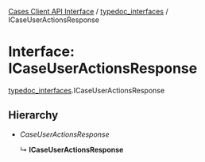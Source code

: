 [Cases Client API Interface](../server_client_api.md) / [typedoc_interfaces](../modules/typedoc_interfaces.md) / ICaseUserActionsResponse

# Interface: ICaseUserActionsResponse

[typedoc_interfaces](../modules/typedoc_interfaces.md).ICaseUserActionsResponse

## Hierarchy

- *CaseUserActionsResponse*

  ↳ **ICaseUserActionsResponse**
